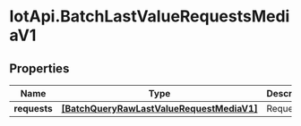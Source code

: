 # IotApi.BatchLastValueRequestsMediaV1

## Properties

Name | Type | Description | Notes
------------ | ------------- | ------------- | -------------
**requests** | [**[BatchQueryRawLastValueRequestMediaV1]**](BatchQueryRawLastValueRequestMediaV1.md) | Requests | 


